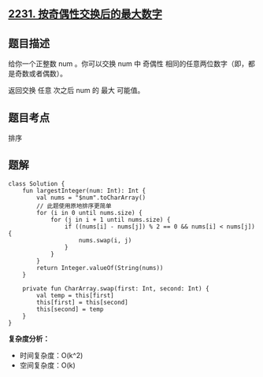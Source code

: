 ## [2231. 按奇偶性交换后的最大数字](https://leetcode.cn/problems/largest-number-after-digit-swaps-by-parity/description/)

## 题目描述

给你一个正整数 num 。你可以交换 num 中 奇偶性 相同的任意两位数字（即，都是奇数或者偶数）。

返回交换 任意 次之后 num 的 最大 可能值。

## 题目考点

排序

## 题解
 
```
class Solution {
    fun largestInteger(num: Int): Int {
        val nums = "$num".toCharArray()
        // 此题使用原地排序更简单
        for (i in 0 until nums.size) {
            for (j in i + 1 until nums.size) {
                if ((nums[i] - nums[j]) % 2 == 0 && nums[i] < nums[j]) {
                    nums.swap(i, j)
                }
            }
        }
        return Integer.valueOf(String(nums))
    }

    private fun CharArray.swap(first: Int, second: Int) {
        val temp = this[first]
        this[first] = this[second]
        this[second] = temp
    }
}
```

**复杂度分析：**

- 时间复杂度：O(k^2)
- 空间复杂度：O(k) 
